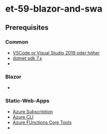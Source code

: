 # et-59-blazor-and-swa
## Prerequisites

### Common
- [VSCode or Visual Studio 2019 oder höher](https://visualstudio.microsoft.com/)
- [dotnet sdk 7.x](https://dotnet.microsoft.com/en-us/download)
- 

### Blazor
-


### Static-Web-Apps
- [Azure Subscription](https://azure.microsoft.com/en-us/free)
- [Azure CLI](https://learn.microsoft.com/en-us/cli/azure/install-azure-cli)
- [Azure FUnctions Core Tools](https://learn.microsoft.com/en-us/azure/azure-functions/functions-run-local?tabs=windows%2Cportal%2Cv2%2Cbash&pivots=programming-language-csharp)
- 

